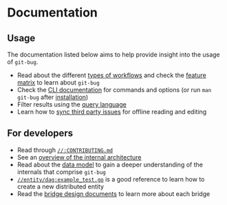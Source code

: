 # Documentation

## Usage

The documentation listed below aims to help provide insight into the usage of
`git-bug`.

- Read about the different [types of workflows](./usage/workflows.md) and check
  the [feature matrix](./feature-matrix.md) to learn about `git-bug`
- Check the [CLI documentation](./md/git-bug.md) for commands and options (or
  run `man git-bug` after [installation](../INSTALLATION.md))
- Filter results using the [query language](./usage/query-language.md)
- Learn how to [sync third party issues](./usage/third-party.md) for offline
  reading and editing

## For developers

- Read through [`//:CONTRIBUTING.md`][contrib]
- See an [overview of the internal architecture](./design/architecture.md)
- Read about the [data model](./design/data-model.md) to gain a deeper
  understanding of the internals that comprise `git-bug`
- [`//entity/dag:example_test.go`](../entity/dag/example_test.go) is a good
  reference to learn how to create a new distributed entity
- Read the [bridge design documents](./design/bridges) to learn more about each
  bridge

[contrib]: ../CONTRIBUTING.md
